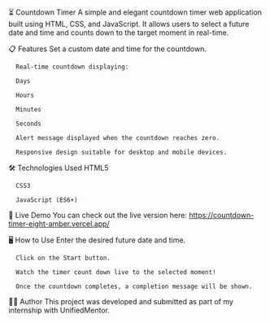 ⏳ Countdown Timer
      A simple and elegant countdown timer web application built using HTML, CSS, and JavaScript.
      It allows users to select a future date and time and counts down to the target moment in real-time.

📋 Features
      Set a custom date and time for the countdown.
      
      Real-time countdown displaying:
      
      Days
      
      Hours
      
      Minutes
      
      Seconds
      
      Alert message displayed when the countdown reaches zero.
      
      Responsive design suitable for desktop and mobile devices.

🛠️ Technologies Used
      HTML5
      
      CSS3
      
      JavaScript (ES6+)

🚀 Live Demo
      You can check out the live version here: https://countdown-timer-eight-amber.vercel.app/

🖥️ How to Use
      Enter the desired future date and time.
      
      Click on the Start button.
      
      Watch the timer count down live to the selected moment!
      
      Once the countdown completes, a completion message will be shown.

🧑‍💻 Author
    This project was developed and submitted as part of my internship with UnifiedMentor.
